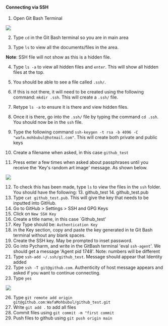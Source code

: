 #### Connecting via SSH

1. Open Git Bash Terminal

![](C:\Users\wafam\Downloads\pic_1_readme.png)

2. Type `cd` in the Git Bash terminal so you are in main area

3. Type `ls` to view all the documents/files in the area.

**Note**: SSH file will not show as this is a hidden file.

4. Type `ls -a` to view all hidden files and `enter`. This will show all hidden files at the top. 

5. You should be able to see a file called `.ssh/`.

6. If this is not there, it will need to be created using the following command: `mkdir .ssh`. This will create a `.ssh/` file. 

7. Retype `ls -a` to ensure it is there and view hidden files.
8. Once it is there, go into the `.ssh/` file by typing the command `cd .ssh`. You should now be in the `ssh` file.
9. Type the following command `ssh-keygen -t rsa -b 4096 -C "wafa.mohbubul@hotmail.com"`. This will create both private and public keys 
10. Create a filename when asked, in this case `github_test`
11. Press enter a few times when asked about passphrases until you receive the 'Key's random art image' message. As shown below.

![](C:\Users\wafam\Downloads\pic_2_readme.png)

12. To check this has been made, type `ls` to view the files in the `ssh` folder. You should have the following:
    13. github_test
    14. github_test.pub
15. Type `cat github_test.pub`. This will give the key that needs to be inputted into GitHub.
16. Go to GitHub > Settings > SSH and GPG Keys 
17. Click on `New SSH Key` 
18. Create a title name, in this case `Github_test'
19. Key Type should be: `Authentication Key`
20. in the Key section, copy and paste the key generated in te Git Bash terminal without any blank spaces.
21. Create the SSH key. May be prompted to inset password.
22. Go into Pycharm, and write in the GitBash terminal 'eval `ssh-agent`'. We should get a message 'Agent pid 1748'. Note: numbers will be different
23. Type `ssh-add ~/.ssh/github_test`. Message should appear that Identity added
24. Type `ssh -T git@github.com`. Authenticity of host message appears and asked if you want to continue connecting. 
25. Type `yes`

![](C:\Users\wafam\Downloads\pic_3_readme.png)

26. Type `git remote add origin git@github.com:WafaMohbubul/github_test.git`
27. Write `git add .` to add all files
28. Commit files using `git commit -m "first commit`
26. Push files to github using `git push origin main`

